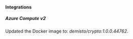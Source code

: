 
#### Integrations
##### Azure Compute v2
Updated the Docker image to: *demisto/crypto:1.0.0.44762*.
